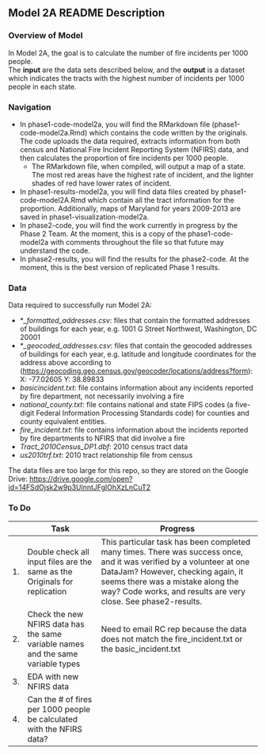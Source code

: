 
## Model 2A README Description ##

### Overview of Model ###
In Model 2A, the goal is to calculate the number of fire incidents per 1000 people.  
The **input** are the data sets described below, and the **output** is a dataset which indicates the tracts with the highest number of incidents per 1000 people in each state.

### Navigation ###

- In phase1-code-model2a, you will find the RMarkdown file (phase1-code-model2a.Rmd) which contains the code written by the originals.  The code uploads the data required, extracts information from both census and National Fire Incident Reporting System (NFIRS) data, and then calculates the proportion of fire incidents per 1000 people.  
    - The RMarkdown file, when compiled, will output a map of a state.  The most red areas have the highest rate of incident, and the lighter shades of red have lower rates of incident.
- In phase1-results-model2a, you will find data files created by phase1-code-model2A.Rmd which contain all the tract information for the proportion.  Additionally, maps of Maryland for years 2009-2013 are saved in phase1-visualization-model2a.
- In phase2-code, you will find the work currently in progress by the Phase 2 Team.  At the moment, this is a copy of the phase1-code-model2a with comments throughout the file so that future may understand the code.  
- In phase2-results, you will find the results for the phase2-code.  At the moment, this is the best version of replicated Phase 1 results.

### Data ###
Data required to successfully run Model 2A:

- **_formatted_addresses.csv*: files that contain the formatted addresses of buildings for each year, e.g. 1001 G Street Northwest, Washington, DC 20001
- **_geocoded_addresses.csv*: files that contain the geocoded addresses of buildings for each year, e.g. latitude and longitude coordinates for the address above according to (https://geocoding.geo.census.gov/geocoder/locations/address?form): X: -77.02605 Y: 38.89833
- *basicincident.txt*: file contains information about any incidents reported by fire department, not necessarily involving a fire
- *national_county.txt*: file contains national and state FIPS codes (a five-digit Federal Information Processing Standards code) for counties and county equivalent entities.  
- *fire_incident.txt*: file contains information about the incidents reported by fire departments to NFIRS that did involve a fire
- *Tract_2010Census_DP1.dbf*: 2010 census tract data 
- *us2010trf.txt*: 2010 tract relationship file from census

The data files are too large for this repo, so they are stored on the Google Drive: https://drive.google.com/open?id=14FSdOjsk2w9p3UlnntJFglOhXzLnCuT2

### To Do ###
       
|    |                                    Task                                    |                 Progress                   |
|----|----------------------------------------------------------------------------|--------------------------------------------|
| 1. | Double check all input files are the same as the Originals for replication | This particular task has been completed many times.  There was success once, and it was verified by a volunteer at one DataJam?  However, checking again, it seems there was a mistake along the way? Code works, and results are very close.  See phase2-results.|
| 2. | Check the new NFIRS data has the same variable names and the same variable types | Need to email RC rep because the data does not match the fire_incident.txt or the basic_incident.txt |
| 3. | EDA with new NFIRS data | |
| 4. | Can the # of fires per 1000 people be calculated with the NFIRS data?  | |
